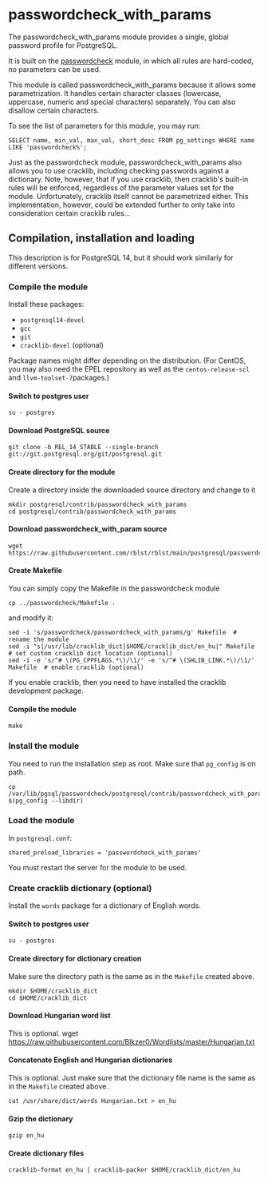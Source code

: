 # passwordcheck_with_params

The passwordcheck_with_params module provides a single, global password profile for PostgreSQL.

It is built on the [passwordcheck](https://www.postgresql.org/docs/current/passwordcheck.html) module, in which all rules are hard-coded, no parameters can be used.

This module is called passwordcheck_with_params because it allows some parametrization. It handles certain character classes (lowercase, uppercase, numeric and special characters) separately. You can also disallow certain characters.

To see the list of parameters for this module, you may run: 

    SELECT name, min_val, max_val, short_desc FROM pg_settings WHERE name LIKE 'passwordcheck%';

Just as the passwordcheck module, passwordcheck_with_params also allows you to use cracklib, including checking passwords against a dictionary. Note, however, that if you use cracklib, then cracklib's built-in rules will be enforced, regardless of the parameter values set for the module.
Unfortunately, cracklib itself cannot be parametrized either. This implementation, however, could be extended further to only take into consideration certain cracklib rules...

## Compilation, installation and loading
This description is for PostgreSQL 14, but it should work similarly for different versions.

### Compile the module
Install these packages:
- `postgresql14-devel` 
- `gcc` 
- `git` 
- `cracklib-devel` (optional)

Package names might differ depending on the distribution. (For CentOS, you may also need the EPEL repository as well as the `centos-release-scl` and `llvm-toolset-7`packages.)

#### Switch to postgres user
    su - postgres

#### Download PostgreSQL source
    git clone -b REL_14_STABLE --single-branch git://git.postgresql.org/git/postgresql.git

#### Create directory for the module 
Create a directory inside the downloaded source directory and change to it

    mkdir postgresql/contrib/passwordcheck_with_params
    cd postgresql/contrib/passwordcheck_with_params 

#### Download passwordcheck_with_param source
    wget https://raw.githubusercontent.com/rblst/rblst/main/postgresql/passwordcheck/passwordcheck_with_params.c

#### Create Makefile
You can  simply copy the Makefile in the passwordcheck module

    cp ../passwordcheck/Makefile . 
    
and modify it:

    sed -i 's/passwordcheck/passwordcheck_with_params/g' Makefile  # rename the module
    sed -i "s|/usr/lib/cracklib_dict|$HOME/cracklib_dict/en_hu|" Makefile  # set custom cracklib dict location (optional)
    sed -i -e 's/^# \(PG_CPPFLAGS.*\)/\1/' -e 's/^# \(SHLIB_LINK.*\)/\1/' Makefile  # enable cracklib (optional)

If you enable cracklib, then you need to have installed the cracklib development package.

#### Compile the module
    make
    
### Install the module
You need to run the installation step as root.
Make sure that `pg_config` is on path.

    cp /var/lib/pgsql/passwordcheck/postgresql/contrib/passwordcheck_with_params/passwordcheck_with_params.so $(pg_config --libdir)


### Load the module

In `postgresql.conf`:

    shared_preload_libraries = 'passwordcheck_with_params'

You must restart the server for the module to be used.

### Create cracklib dictionary (optional)
Install the `words` package for a dictionary of English words.

#### Switch to postgres user
    su - postgres
   
#### Create directory for dictionary creation
Make sure the directory path is the same as in the `Makefile` created above.

    mkdir $HOME/cracklib_dict
    cd $HOME/cracklib_dict

#### Download Hungarian word list
This is optional.
    wget https://raw.githubusercontent.com/Blkzer0/Wordlists/master/Hungarian.txt
    
#### Concatenate English and Hungarian dictionaries
This is optional. 
Just make sure that the dictionary file name is the same as in the `Makefile` created above.

    cat /usr/share/dict/words Hungarian.txt > en_hu

#### Gzip the dictionary
    gzip en_hu
    
#### Create dictionary files
    cracklib-format en_hu | cracklib-packer $HOME/cracklib_dict/en_hu
